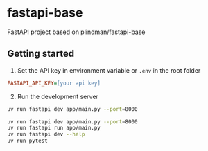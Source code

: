 # fastapi-base

FastAPI project based on plindman/fastapi-base

## Getting started

1. Set the API key in environment variable or `.env` in the root folder

``` ini
FASTAPI_API_KEY=[your api key]
```

2. Run the development server

```sh
uv run fastapi dev app/main.py --port=8000
```


```sh
uv run fastapi dev app/main.py --port=8000
uv run fastapi run app/main.py
uv run fastapi dev --help
uv run pytest
```
